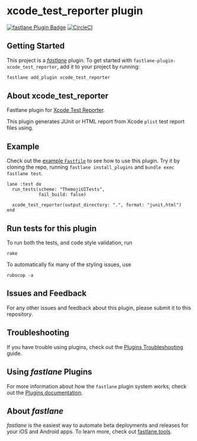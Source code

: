 # xcode_test_reporter plugin

[![fastlane Plugin Badge](https://rawcdn.githack.com/fastlane/fastlane/master/fastlane/assets/plugin-badge.svg)](https://rubygems.org/gems/fastlane-plugin-xcode_test_reporter)
[![CircleCI](https://circleci.com/gh/taisukeh/fastlane-plugin-xcode_test_reporter.svg?style=svg)](https://circleci.com/gh/taisukeh/fastlane-plugin-xcode_test_reporter)

## Getting Started

This project is a [_fastlane_](https://github.com/fastlane/fastlane) plugin. To get started with `fastlane-plugin-xcode_test_reporter`, add it to your project by running:

```bash
fastlane add_plugin xcode_test_reporter
```

## About xcode_test_reporter

Fastlane plugin for [Xcode Test Reporter](https://github.com/taisukeh/xcode-test-reporter).

This plugin generates JUnit or HTML report from Xcode `plist` test report files using.

## Example

Check out the [example `Fastfile`](fastlane/Fastfile) to see how to use this plugin. Try it by cloning the repo, running `fastlane install_plugins` and `bundle exec fastlane test`.

```
lane :test do
  run_tests(scheme: "ThemojiUITests",
            fail_build: false)

  xcode_test_reporter(output_directory: ".", format: "junit,html")
end
```

## Run tests for this plugin

To run both the tests, and code style validation, run

```
rake
```

To automatically fix many of the styling issues, use
```
rubocop -a
```

## Issues and Feedback

For any other issues and feedback about this plugin, please submit it to this repository.

## Troubleshooting

If you have trouble using plugins, check out the [Plugins Troubleshooting](https://docs.fastlane.tools/plugins/plugins-troubleshooting/) guide.

## Using _fastlane_ Plugins

For more information about how the `fastlane` plugin system works, check out the [Plugins documentation](https://docs.fastlane.tools/plugins/create-plugin/).

## About _fastlane_

_fastlane_ is the easiest way to automate beta deployments and releases for your iOS and Android apps. To learn more, check out [fastlane.tools](https://fastlane.tools).
